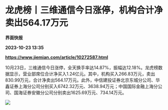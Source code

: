 # 龙虎榜丨三维通信今日涨停，机构合计净卖出564.17万元
**界面快报**

**2023-10-23 13:35**

**https://www.jiemian.com/article/10272587.html**

10月23日，三维通信今日涨停，全天换手率达14.87%，振幅达12.18%。龙虎榜数据显示，营业部席位合计净买入1.24亿元。其中，机构买入266.83万元，卖出830.99万元，合计净卖出564.17万元。此外，中信建投证券北京东城分公司、华鑫证券上海分公司分别买入6742.32万元、3638.94万元；中国国际金融上海分公司、国海证券安徽分公司分别卖出1625.69万元、734.14万元。

![](https://img2.jiemian.com/101/original/20231023/169806682134776200_a700xH.jpg)